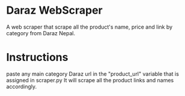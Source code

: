 # Daraz WebScraper
A web scraper that scrape all the product's name, price and link by category from Daraz Nepal.

# Instructions
paste any main category Daraz url in the "product_url" variable that is assigned in scraper.py
It will scrape all the product links and names accordingly.
